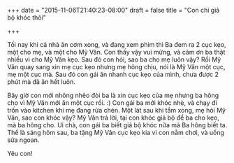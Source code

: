 +++
date = "2015-11-06T21:40:23-08:00"
draft = false
title = "Con chỉ giả bộ khóc thôi"

+++

Tối nay khi cả nhà ăn cơm xong, và đang xem phim thì Ba đem ra 2 cục kẹo, một
cho mẹ, và một cho Mỹ Văn. Con thấy vậy vui mừng, và cảm ơn ba thật nhiều vì cho
Mỹ Văn kẹo. Sau đó con hỏi, sao ba cho mẹ luôn vậy? Rồi Mỹ Văn quay sang xin mẹ
cục kẹo nhưng mẹ hông chịu, nói là Mỹ Văn một cục, mẹ một cục mà. Sau đó con gái
ăn nhanh cục kẹo của mình, chưa được 2 phút mà đã ăn hết luôn.

Bây giờ con mới nhõng nhẽo đòi ba là xin cục kẹo của mẹ nhưng ba hông cho vì Mỹ
Văn mới ăn một cục rồi. :)
Con gái ba mới khóc nhè, và chạy đi trốn vào kitchen khi mẹ đang rửa chén. Một
lát sau khi tắm xong, mẹ hỏi Mỹ Văn, sao con khóc vậy? Mỹ Văn trả lời, tại con
khóc giả bộ để ba cho kẹo, mà ba hông cho. Ui chà, con gái ba biết giả bộ khóc
nữa mà Ba hông biết ta. Thế là sáng hôm sau, ba tặng Mỹ Văn cục kẹo kia vì con
nằm chơi, và uống sữa ngoan.

Yêu con!

